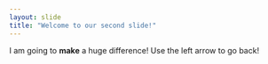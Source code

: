 ```yaml
---
layout: slide
title: "Welcome to our second slide!"
---
```

I am going to **make** a huge difference!
Use the left arrow to go back!
